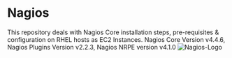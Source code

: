 # Nagios
This repository deals with Nagios Core installation steps, pre-requisites & configuration on RHEL hosts as EC2 Instances.
Nagios Core Version v4.4.6, Nagios Plugins Version v2.2.3, Nagios NRPE version v4.1.0
![Nagios-Logo](https://github.com/piyushnikh/Nagios/assets/91729663/07a81c5d-1e15-4e0b-8804-0da81c7c0640)

